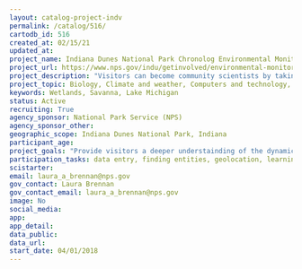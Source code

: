 ```yaml
---
layout: catalog-project-indv
permalink: /catalog/516/
cartodb_id: 516
created_at: 02/15/21  
updated_at: 
project_name: Indiana Dunes National Park Chronolog Environmental Monitoring 
project_url: https://www.nps.gov/indu/getinvolved/environmental-monitoring.htm
project_description: "Visitors can become community scientists by taking photographs at five photo monitoring locations in the park and submitting them to a web-based system called Chronolog. In return, the visitor receives an e-mail with a description and a time lapse video of the restoration work, human or climate related change being monitored at that location. The photographs help the park and its partners monitor and share the story of landscape change as a result of these actions."
project_topic: Biology, Climate and weather, Computers and technology, Ecology and environment, Education, Geography, Geology and earth science, Nature and outdoors, Ocean/water and marine
keywords: Wetlands, Savanna, Lake Michigan
status: Active
recruiting: True  
agency_sponsor: National Park Service (NPS)
agency_sponsor_other: 
geographic_scope: Indiana Dunes National Park, Indiana
participant_age: 
project_goals: "Provide visitors a deeper understainding of the dynamic effect humans, nature and restoration work have on habitats at Indiana Dunes, and how they can help protect park resources."
participation_tasks: data entry, finding entities, geolocation, learning, observation, photography
scistarter: 
email: laura_a_brennan@nps.gov
gov_contact: Laura Brennan
gov_contact_email: laura_a_brennan@nps.gov
image: No
social_media: 
app: 
app_detail: 
data_public: 
data_url: 
start_date: 04/01/2018
---
```

